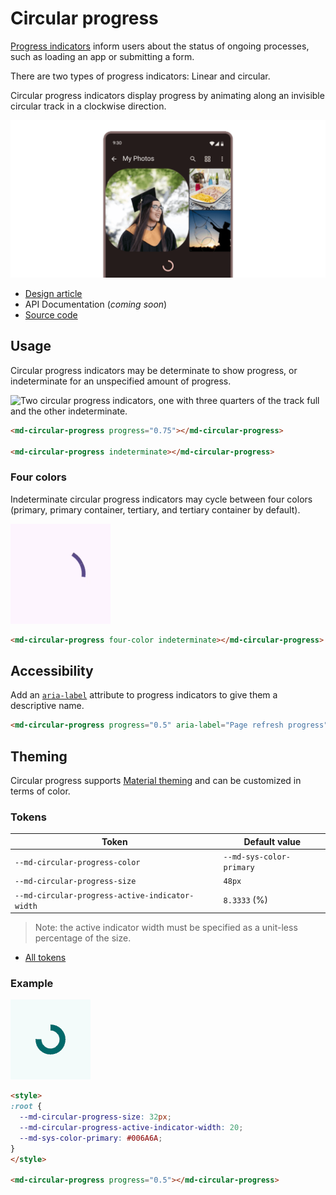 <!-- catalog-only-start --><!-- ---
name: Circular Progress
dirname: circularprogress
ssrOnly: true
-----><!-- catalog-only-end -->

<catalog-component-header image-align="end">
<catalog-component-header-title slot="title">

# Circular progress

<!--*
# Document freshness: For more information, see go/fresh-source.
freshness: { owner: 'lizmitchell' reviewed: '2023-05-02' }
tag: 'docType:reference'
*-->

<!-- go/md-circular-progress -->

<!-- [TOC] -->

[Progress indicators](https://m3.material.io/components/progress-indicators)<!-- {.external} -->
inform users about the status of ongoing processes, such as loading an app or
submitting a form.

There are two types of progress indicators: Linear and circular.

Circular progress indicators display progress by animating along an invisible
circular track in a clockwise direction.

</catalog-component-header-title>

![A circular progress indicator at the end of an image feed.](images/circularprogress/hero.png "Circular progress indicators are composed of an invisible track and an indicator")

</catalog-component-header>

*   [Design article](https://m3.material.io/components/progress-indicators)
    <!-- {.external} -->
*   API Documentation (*coming soon*)
*   [Source code](https://github.com/material-components/material-web/tree/main/circularprogress)
    <!-- {.external} -->

<!-- catalog-only-start -->

<!--

## Interactive Demo

{% playgroundexample dirname=dirname %}

-->

<!-- catalog-only-end -->

## Usage

Circular progress indicators may be determinate to show progress, or
indeterminate for an unspecified amount of progress.

<!-- github-only-start -->

![Two circular progress indicators, one with three quarters of the track full
and the other
indeterminate.](images/circularprogress/usage.gif "Determinate and indeterminate circular progress indicators.")

<!-- github-only-end -->
<!-- catalog-only-start -->

<!--

<div class="figure-wrapper">
  <figure
      style="justify-content:center;"
      title="Determinate and indeterminate circular progress indicators."
      aria-label="Two circular progress indicators, one with three quarters of the track full
and the other
indeterminate.">
    <md-circular-progress progress="0.75"></md-circular-progress>

    <md-circular-progress indeterminate></md-circular-progress>
  </figure>
</div>

-->

<!-- catalog-only-end -->

```html
<md-circular-progress progress="0.75"></md-circular-progress>

<md-circular-progress indeterminate></md-circular-progress>
```

### Four colors

Indeterminate circular progress indicators may cycle between four colors
(primary, primary container, tertiary, and tertiary container by default).

<!-- github-only-start -->

![An indeterminate circular progress indicator that cycles between four colors.](images/circularprogress/usage-four-color.gif "A four-color indeterminate circular progress indicator")

<!-- github-only-end -->
<!-- catalog-only-start -->

<!--

<div class="figure-wrapper">
  <figure
      style="justify-content:center;"
      title="A four-color indeterminate circular progress indicator"
      aria-label="An indeterminate circular progress indicator that cycles between four colors.">
    <md-circular-progress four-color indeterminate></md-circular-progress>
  </figure>
</div>

-->

<!-- catalog-only-end -->



```html
<md-circular-progress four-color indeterminate></md-circular-progress>
```

## Accessibility

Add an
[`aria-label`](https://developer.mozilla.org/en-US/docs/Web/Accessibility/ARIA/Attributes/aria-label)<!-- {.external} -->
attribute to progress indicators to give them a descriptive name.

```html
<md-circular-progress progress="0.5" aria-label="Page refresh progress"></md-circular-progress>
```

## Theming

Circular progress supports [Material theming](../theming.md) and can be
customized in terms of color.

### Tokens

Token                                           | Default value
----------------------------------------------- | ------------------------
`--md-circular-progress-color`                  | `--md-sys-color-primary`
`--md-circular-progress-size`                   | `48px`
`--md-circular-progress-active-indicator-width` | `8.3333` (%)

> Note: the active indicator width must be specified as a unit-less percentage
> of the size.

*   [All tokens](https://github.com/material-components/material-web/blob/main/tokens/_md-comp-circular-progress-indicator.scss)
    <!-- {.external} -->

### Example

<!-- github-only-start -->

![Image of a circular progress indicator with a different theme applied](images/circularprogress/theming.png "Circular progress indicator theming example.")

<!-- github-only-end -->
<!-- catalog-only-start -->

<!--

<div class="figure-wrapper">
  <figure
      style="justify-content:center;align-items:center;"
      class="styled-example"
      title="Circular progress indicator theming example."
      aria-label="Image of a circular progress indicator with a different theme applied">
    <style>
      .styled-example {
        background-color: white;
        --md-circular-progress-size: 32px;
        --md-circular-progress-active-indicator-width: 20;
        --md-sys-color-primary: #006A6A;
      }
    </style>

    <md-circular-progress progress="0.5"></md-circular-progress>
  </figure>
</div>

-->

<!-- catalog-only-end -->



```html
<style>
:root {
  --md-circular-progress-size: 32px;
  --md-circular-progress-active-indicator-width: 20;
  --md-sys-color-primary: #006A6A;
}
</style>

<md-circular-progress progress="0.5"></md-circular-progress>
```
